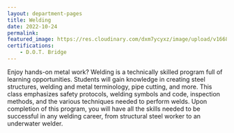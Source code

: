 ```yaml
---
layout: department-pages
title: Welding
date: 2022-10-24
permalink:
featured_image: https://res.cloudinary.com/dxm7ycyxz/image/upload/v1668016974/2022/06/2CF7C34E-D8A1-4E93-A020-B4198E17C843-1_wfvrpl.jpg
certifications: 
    - D.O.T. Bridge
---
```




Enjoy hands-on metal work? Welding is a technically skilled program full of learning opportunities. Students will gain knowledge in creating steel structures, welding and metal terminology, pipe cutting, and more. This class emphasizes safety protocols, welding symbols and code, inspection methods, and the various techniques needed to perform welds. Upon completion of this program, you will have all the skills needed to be successful in any welding career, from structural steel worker to an underwater welder.

